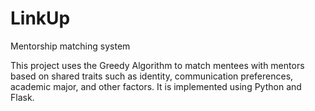 # LinkUp
Mentorship matching system

This project uses the Greedy Algorithm to match mentees with mentors based on shared traits such as identity, communication preferences, academic major, and other factors. It is implemented using Python and Flask.
